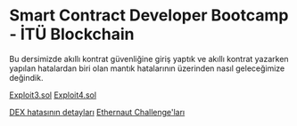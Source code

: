 # Smart Contract Developer Bootcamp - İTÜ Blockchain

Bu dersimizde akıllı kontrat güvenliğine giriş yaptık ve akıllı kontrat yazarken yapılan hatalardan biri olan mantık hatalarının üzerinden nasıl geleceğimize değindik.

[Exploit3.sol](./Exploit3.sol)
[Exploit4.sol](./Exploit4.sol)

[DEX hatasının detayları](https://medium.com/@this_post/ethernaut-22-dex-modified-version-writeups-4330c33a0743)
[Ethernaut Challenge'ları](https://ethernaut.openzeppelin.com/)